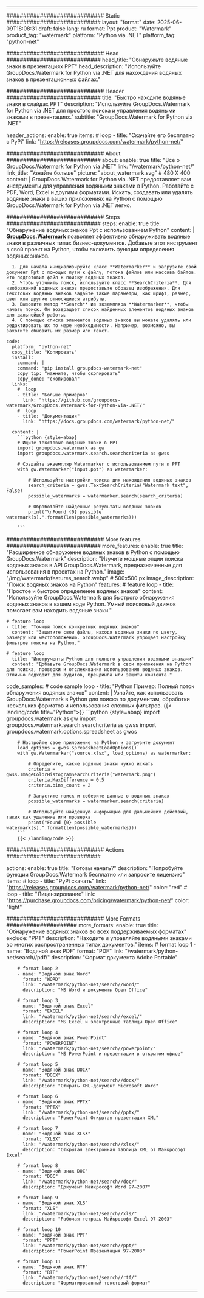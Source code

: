 
---
############################# Static ############################
layout: "format"
date:  2025-06-09T18:08:31
draft: false
lang: ru
format: Ppt
product: "Watermark"
product_tag: "watermark"
platform: "Python via .NET"
platform_tag: "python-net"

############################# Head ############################
head_title: "Обнаружьте водяные знаки в презентациях PPT"
head_description: "Используйте GroupDocs.Watermark for Python via .NET для нахождения водяных знаков в презентационных файлах."

############################# Header ############################
title: "Быстро находите водяные знаки в слайдах PPT" 
description: "Используйте GroupDocs.Watermark for Python via .NET для простого поиска и управления водяными знаками в презентациях."
subtitle: "GroupDocs.Watermark for Python via .NET" 

header_actions:
  enable: true
  items:
    #  loop
    - title: "Скачайте его бесплатно с PyPi"
      link: "https://releases.groupdocs.com/watermark/python-net/"
      
############################# About ############################
about:
    enable: true
    title: "Все о GroupDocs.Watermark for Python via .NET"
    link: "/watermark/python-net/"
    link_title: "Узнайте больше"
    picture: "about_watermark.svg" # 480 X 400
    content: |
       GroupDocs.Watermark for Python via .NET предоставляет вам инструменты для управления водяными знаками в Python. Работайте с PDF, Word, Excel и другими форматами. Искать, создавать или удалять водяные знаки в ваших приложениях на Python с помощью GroupDocs.Watermark for Python via .NET легко.

############################# Steps ############################
steps:
    enable: true
    title: "Обнаружение водяных знаков Ppt с использованием Python"
    content: |
      **[GroupDocs.Watermark](https://products.groupdocs.com/watermark/python-net/)** позволяет эффективно обнаруживать водяные знаки в различных типах бизнес-документов. Добавьте этот инструмент в свой проект на Python, чтобы включить функции определения водяных знаков.
      
      1. Для начала инициализируйте класс **Watermarker** и загрузите свой документ Ppt с помощью пути к файлу, потока файлов или массива байтов. Это подготовит файл к поиску водяных знаков.
      2. Чтобы уточнить поиск, используйте класс **SearchCriteria**. Для изображений водяных знаков предоставьте образец изображения. Для текстовых водяных знаков задайте такие параметры, как шрифт, размер, цвет или другие относящиеся атрибуты.
      3. Вызовите метод **Search** из экземпляра **Watermarker**, чтобы начать поиск. Он возвращает список найденных элементов водяных знаков для дальнейшей работы.
      4. С помощью списка элементов водяных знаков вы можете удалять или редактировать их по мере необходимости. Например, возможно, вы захотите обновить их размер или текст.
   
    code:
      platform: "python-net"
      copy_title: "Копировать"
      install:
        command: |
        command: "pip install groupdocs-watermark-net"
        copy_tip: "нажмите, чтобы скопировать"
        copy_done: "скопировал"
      links:
        #  loop
        - title: "Больше примеров"
          link: "https://github.com/groupdocs-watermark/GroupDocs.Watermark-for-Python-via-.NET/"
        #  loop
        - title: "Документация"
          link: "https://docs.groupdocs.com/watermark/python-net/"
          
      content: |
        ```python {style=abap}
        # Ищите текстовые водяные знаки в PPT
        import groupdocs.watermark as gw
        import groupdocs.watermark.search.searchcriteria as gwss

        # Создайте экземпляр Watermarker с использованием пути к PPT
        with gw.Watermarker("input.ppt") as watermarker:

            # Используйте настройки поиска для нахождения водяных знаков
            search_criteria = gwss.TextSearchCriteria("Watermark text", False)
            possible_watermarks = watermarker.search(search_criteria)

            # Обработайте найденные результаты водяных знаков
            print("\nFound {0} possible watermark(s).".format(len(possible_watermarks)))
       
        ```  

############################# More features ############################
more_features:
  enable: true
  title: "Расширенное обнаружение водяных знаков в Python с помощью GroupDocs.Watermark"
  description: "Изучите мощные опции поиска водяных знаков в API GroupDocs.Watermark, предназначенные для использования в проектах на Python."
  image: "/img/watermark/features_search.webp" # 500x500 px
  image_description: "Поиск водяных знаков на Python"
  features:
    # feature loop
    - title: "Простое и быстрое определение водяных знаков"
      content: "Используйте GroupDocs.Watermark для быстрого обнаружения водяных знаков в вашем коде Python. Умный поисковый движок помогает вам находить водяные знаки."

    # feature loop
    - title: "Точный поиск конкретных водяных знаков"
      content: "Защитите свои файлы, находя водяные знаки по цвету, размеру или местоположению. GroupDocs.Watermark упрощает настройку фильтров поиска на Python."

    # feature loop
    - title: "Инструменты Python для полного управления водяными знаками"
      content: "Добавьте GroupDocs.Watermark в свои приложения на Python для поиска, проверки и отслеживания использования водяных знаков. Отлично подходит для аудитов, брендинга или защиты контента."
      
  code_samples:
    # code sample loop
    - title: "Python Пример: Полный поток обнаружения водяных знаков"
      content: |
        Узнайте, как использовать GroupDocs.Watermark в Python для поиска по документам, обработки нескольких форматов и использования сложных фильтров.
        {{< landing/code title="Python">}}
        ```python {style=abap}
        import groupdocs.watermark as gw
        import groupdocs.watermark.search.searchcriteria as gwss
        import groupdocs.watermark.options.spreadsheet as gwos

        # Настройте свое приложение на Python и загрузите документ
        load_options = gwos.SpreadsheetLoadOptions()
        with gw.Watermarker("source.xlsx", load_options) as watermarker:

            # Определите, какие водяные знаки нужно искать
            criteria = gwss.ImageColorHistogramSearchCriteria("watermark.png")
            criteria.MaxDifference = 0.5
            criteria.bins_count = 2

            # Запустите поиск и соберите данные о водяных знаках
            possible_watermarks = watermarker.search(criteria)

            # Используйте найденную информацию для дальнейших действий, таких как удаление или проверка
            print("Found {0} possible watermark(s).".format(len(possible_watermarks)))        
        ```
        {{< /landing/code >}}


############################# Actions ############################

actions:
  enable: true
  title: "Готовы начать?"
  description: "Попробуйте функции GroupDocs.Watermark бесплатно или запросите лицензию"
  items:
    #  loop
    - title: "PyPi скачать"
      link: "https://releases.groupdocs.com/watermark/python-net/"
      color: "red"
        #  loop
    - title: "Лицензирование"
      link: "https://purchase.groupdocs.com/pricing/watermark/python-net/"
      color: "light"


############################# More Formats #####################
more_formats:
    enable: true
    title: "Обнаружение водяных знаков во всех поддерживаемых форматах"
    exclude: "PPT"
    description: "Находите и управляйте водяными знаками во многих распространенных типах документов."
    items: 
        # format loop 1
        - name: "Водяной знак PDF"
          format: "PDF"
          link: "/watermark/python-net/search//pdf/"
          description: "Формат документа Adobe Portable"

        # format loop 2
        - name: "Водяной знак Word"
          format: "WORD"
          link: "/watermark/python-net/search//word/"
          description: "MS Word и документы Open Office"
          
        # format loop 3
        - name: "Водяной знак Excel"
          format: "EXCEL"
          link: "/watermark/python-net/search//excel/"
          description: "MS Excel и электронные таблицы Open Office"

        # format loop 4
        - name: "Водяной знак PowerPoint"
          format: "POWERPOINT"
          link: "/watermark/python-net/search//powerpoint/"
          description: "MS PowerPoint и презентации в открытом офисе"

        # format loop 5
        - name: "Водяной знак DOCX"
          format: "DOCX"
          link: "/watermark/python-net/search//docx/"
          description: "Открыть XML-документ Microsoft Word"
          
        # format loop 6
        - name: "Водяной знак PPTX"
          format: "PPTX"
          link: "/watermark/python-net/search//pptx/"
          description: "PowerPoint Открытая презентация XML"
          
        # format loop 7
        - name: "Водяной знак XLSX"
          format: "XLSX"
          link: "/watermark/python-net/search//xlsx/"
          description: "Открытая электронная таблица XML от Майкрософт Excel"

        # format loop 8
        - name: "Водяной знак DOC"
          format: "DOC"
          link: "/watermark/python-net/search//doc/"
          description: "Документ Майкрософт Word 97—2007"

        # format loop 9
        - name: "Водяной знак XLS"
          format: "XLS"
          link: "/watermark/python-net/search//xls/"
          description: "Рабочая тетрадь Майкрософт Excel 97-2003"

        # format loop 10
        - name: "Водяной знак PPT"
          format: "PPT"
          link: "/watermark/python-net/search//ppt/"
          description: "PowerPoint Презентация 97-2003"

        # format loop 11
        - name: "Водяной знак RTF"
          format: "RTF"
          link: "/watermark/python-net/search//rtf/"
          description: "Форматированный текстовый формат"

---